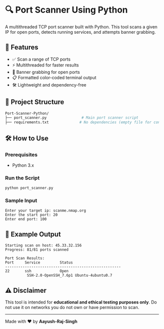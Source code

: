 # 🔍 Port Scanner Using Python

A multithreaded TCP port scanner built with Python. This tool scans a given IP for open ports, detects running services, and attempts banner grabbing.

## 🚀 Features

- ✅ Scan a range of TCP ports
- ⚡ Multithreaded for faster results
- 🔐 Banner grabbing for open ports
- 📋 Formatted color-coded terminal output
- 🛠️ Lightweight and dependency-free

## 📂 Project Structure

```bash
Port-Scanner-Python/
├── port_scanner.py                # Main port scanner script
├── requirements.txt              # No dependencies (empty file for conventwion)
```

## 🛠️ How to Use

### Prerequisites
- Python 3.x

### Run the Script
```bash
python port_scanner.py
```

### Sample Input
```text
Enter your target ip: scanme.nmap.org
Enter the start port: 20
Enter end port: 100
```

## 📌 Example Output

```text
Starting scan on host: 45.33.32.156
Progress: 81/81 ports scanned

Port Scan Results:
Port     Service         Status
-----------------------------------------------------
22       ssh             Open
          SSH-2.0-OpenSSH_7.6p1 Ubuntu-4ubuntu0.7
```

## ⚠️ Disclaimer
This tool is intended for **educational and ethical testing purposes only**. Do not use it on networks you do not own or have permission to scan.

---

Made with ❤️ by **Aayush-Raj-Singh** 
